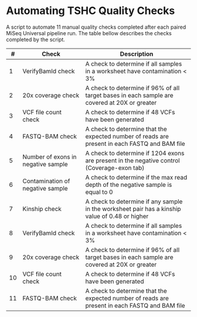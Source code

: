 # Automating TSHC Quality Checks

A script to automate 11 manual quality checks completed after each paired MiSeq Universal pipeline run. 
The table bellow describes the checks completed by the script.

\# | Check | Description
---|-------|------------
1 | VerifyBamId check | A check to determine if all samples in a worksheet have contamination < 3%
2 | 20x coverage check | A check to determine if 96% of all target bases in each sample are covered at 20X or greater
3 | VCF file count check | A check to determine if 48 VCFs have been generated
4 | FASTQ-BAM check | A check to determine that the expected number of reads are present in each FASTQ and BAM file
5 | Number of exons in negative sample | A check to determine if 1204 exons are present in the negative control (Coverage-exon tab)
6 | Contamination of negative sample | A check to determine if the max read depth of the negative sample is equal to 0 
7 | Kinship check | A check to determine if any sample in the worksheet pair has a kinship value of 0.48 or higher
8 | VerifyBamId check | A check to determine if all samples in a worksheet have contamination < 3%
9 | 20x coverage check | A check to determine if 96% of all target bases in each sample are covered at 20X or greater
10 | VCF file count check | A check to determine if 48 VCFs have been generated
11 | FASTQ-BAM check | A check to determine that the expected number of reads are present in each FASTQ and BAM file 	